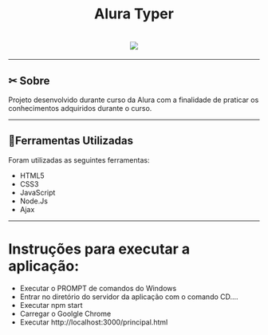 <h1 align="center">
    <p>Alura Typer</p>
</h1>

<h1 align="center">
    <img src="https://github.com/rdeconti/Project-Alura-Typer/blob/main/Alura%20Typer.png">
</h1>

---

## ✂ Sobre
Projeto desenvolvido durante curso da Alura com a finalidade de praticar os conhecimentos adquiridos durante o curso.

---

## 📂Ferramentas Utilizadas

Foram utilizadas as seguintes ferramentas:

- HTML5
- CSS3 
- JavaScript
- Node.Js
- Ajax
---

# Instruções para executar a aplicação:
  - Executar o PROMPT de comandos do Windows
  - Entrar no diretório do servidor da aplicação com o comando CD....
  - Executar npm start
  - Carregar o Goolgle Chrome
  - Executar http://localhost:3000/principal.html
